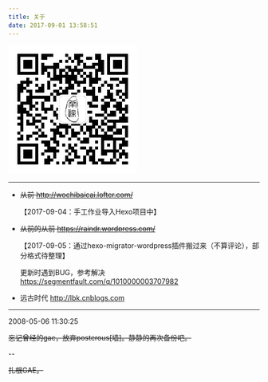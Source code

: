 ```yaml
---
title: 关于
date: 2017-09-01 13:58:51
---
```


![Now](/assets/qrcode_for_gh_e3ece296fe0d_258.jpg)

---
* ~~从前 http://wochibaicai.lofter.com/~~

  【2017-09-04：手工作业导入Hexo项目中】
* ~~从前的从前 https://raindr.wordpress.com/~~

  【2017-09-05：通过hexo-migrator-wordpress插件搬过来（不算评论），部分格式待整理】

  更新时遇到BUG，参考解决 https://segmentfault.com/q/1010000003707982

* 远古时代 http://lbk.cnblogs.com

---

2008-05-06 11:30:25

~~忘记曾经的gae，放弃posterous[墙]。静静的再次备份吧。~~

--

<del>扎根GAE。</del>
